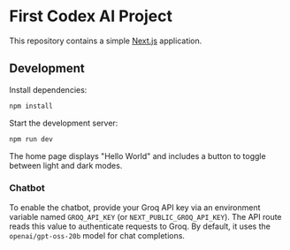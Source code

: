 # First Codex AI Project

This repository contains a simple [Next.js](https://nextjs.org/) application.

## Development

Install dependencies:

```bash
npm install
```

Start the development server:

```bash
npm run dev
```

The home page displays "Hello World" and includes a button to toggle between light and dark modes.

### Chatbot

To enable the chatbot, provide your Groq API key via an environment variable
named `GROQ_API_KEY` (or `NEXT_PUBLIC_GROQ_API_KEY`). The API route reads this
value to authenticate requests to Groq.
By default, it uses the `openai/gpt-oss-20b` model for chat completions.
